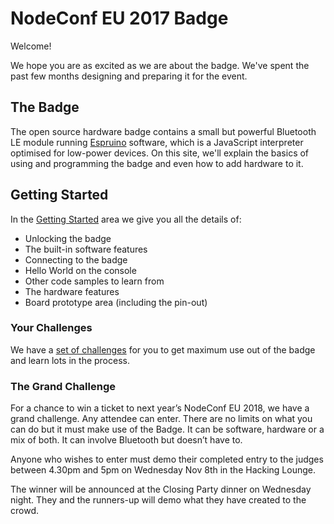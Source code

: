 # NodeConf EU 2017 Badge

Welcome!

We hope you are as excited as we are about the badge. We've spent the past few months designing and preparing it for the event.

## The Badge
The open source hardware badge contains a small but powerful Bluetooth LE module running [Espruino](https://www.espruino.com) software, which is a JavaScript interpreter optimised for low-power devices. On this site, we'll explain the basics of using and programming the badge and even how to add hardware to it.

## Getting Started

In the [Getting Started](/getting-started/) area we give you all the details of:

* Unlocking the badge
* The built-in software features
* Connecting to the badge
* Hello World on the console
* Other code samples to learn from
* The hardware features
* Board prototype area (including the pin-out)

### Your Challenges

We have a [set of challenges](/challenges/) for you to get maximum use out of the badge and learn lots in the process.

### The Grand Challenge
For a chance to win a ticket to next year’s NodeConf EU 2018, we have a grand challenge. Any attendee can enter. There are no limits on what you can do but it must make use of the Badge. It can be software, hardware or a mix of both. It can involve Bluetooth but doesn’t have to. 

Anyone who wishes to enter must demo their completed entry to the judges between 4.30pm and 5pm on Wednesday Nov 8th in the Hacking Lounge.

The winner will be announced at the Closing Party dinner on Wednesday night. They and the runners-up will demo what they have created to the crowd. 
